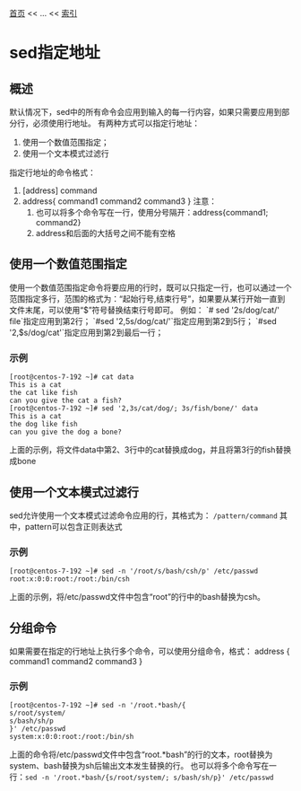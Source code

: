 [首页](/index.md) << ... << [索引](index.md)

# sed指定地址

## 概述
默认情况下，sed中的所有命令会应用到输入的每一行内容，如果只需要应用到部分行，必须使用行地址。
有两种方式可以指定行地址：
1. 使用一个数值范围指定；
2. 使用一个文本模式过滤行

指定行地址的命令格式：
1. [address] command
2. address{
        command1
        command2
        command3
    }
    注意：
    1. 也可以将多个命令写在一行，使用分号隔开：address{command1; command2}
    2. address和后面的大括号之间不能有空格

## 使用一个数值范围指定
使用一个数值范围指定命令将要应用的行时，既可以只指定一行，也可以通过一个范围指定多行，范围的格式为：“起始行号,结束行号”，如果要从某行开始一直到文件末尾，可以使用“$”符号替换结束行号即可。
例如：
`# sed '2s/dog/cat/' file`指定应用到第2行；
`#sed '2,5s/dog/cat/'`指定应用到第2到5行；
`#sed '2,$s/dog/cat'`指定应用到第2到最后一行；

### 示例
```
[root@centos-7-192 ~]# cat data
This is a cat
the cat like fish
can you give the cat a fish?
[root@centos-7-192 ~]# sed '2,3s/cat/dog/; 3s/fish/bone/' data
This is a cat
the dog like fish
can you give the dog a bone?
```
上面的示例，将文件data中第2、3行中的cat替换成dog，并且将第3行的fish替换成bone

## 使用一个文本模式过滤行
sed允许使用一个文本模式过滤命令应用的行，其格式为：
    `/pattern/command`
其中，pattern可以包含正则表达式
### 示例
```
[root@centos-7-192 ~]# sed -n '/root/s/bash/csh/p' /etc/passwd
root:x:0:0:root:/root:/bin/csh
```
上面的示例，将/etc/passwd文件中包含“root”的行中的bash替换为csh。

## 分组命令
如果需要在指定的行地址上执行多个命令，可以使用分组命令，格式：
    address {
        command1
        command2
        command3
    }

### 示例
```
[root@centos-7-192 ~]# sed -n '/root.*bash/{
s/root/system/
s/bash/sh/p
}' /etc/passwd
system:x:0:0:root:/root:/bin/sh
```
上面的命令将/etc/passwd文件中包含“root.*bash”的行的文本，root替换为system、bash替换为sh后输出文本发生替换的行。
也可以将多个命令写在一行：`sed -n '/root.*bash/{s/root/system/; s/bash/sh/p}' /etc/passwd`